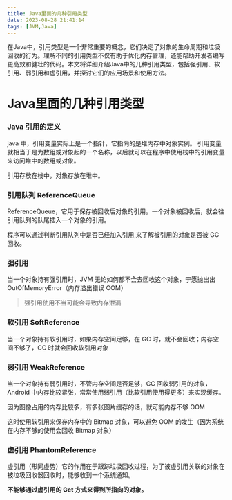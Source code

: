 ```yaml
---
title: Java里面的几种引用类型
date: 2023-08-28 21:41:14
tags: [JVM,Java]
---
```

在Java中，引用类型是一个非常重要的概念，它们决定了对象的生命周期和垃圾回收的行为。理解不同的引用类型不仅有助于优化内存管理，还能帮助开发者编写更高效和健壮的代码。本文将详细介绍Java中的几种引用类型，包括强引用、软引用、弱引用和虚引用，并探讨它们的应用场景和使用方法。

<!-- more -->

# Java里面的几种引用类型

### Java 引用的定义

java 中，引用变量实际上是一个指针，它指向的是堆内存中对象实例。 引用变量就相当于是为数组或对象起的一个名称，以后就可以在程序中使用栈中的引用变量来访问堆中的数组或对象。

引用存放在栈中，对象存放在堆中。

### 引用队列 ReferenceQueue

ReferenceQueue，它用于保存被回收后对象的引用。一个对象被回收后，就会往引用队列的队尾插入一个对象的引用。

程序可以通过判断引用队列中是否已经加入引用,来了解被引用的对象是否被 GC 回收。

### 强引用

当一个对象持有强引用时，JVM 无论如何都不会去回收这个对象，宁愿抛出出 OutOfMemoryError（内存溢出错误 OOM）

> 强引用使用不当可能会导致内存泄漏


### 软引用 SoftReference

当一个对象持有软引用时，如果内存空间足够，在 GC 时，就不会回收；内存空间不够了，GC 时就会回收软引用对象

### 弱引用 WeakReference

当一个对象持有弱引用时，不管内存空间是否足够，GC 回收弱引用的对象，Android 中内存比较紧张，常常使用弱引用（比软引用使用得更多）来实现缓存。

因为图像占用的内存比较多，有多张图片缓存的话，就可能内存不够 OOM

这时使用软引用来保存内存中的 Bitmap 对象，可以避免 OOM 的发生（因为系统在内存不够的使用会回收 Bitmap 对象）

### 虚引用 PhantomReference

虚引用（形同虚势）它的作用在于跟踪垃圾回收过程，为了被虚引用关联的对象在被垃圾回收器回收时，能够收到一个系统通知。

**不能够通过虚引用的 Get 方式来得到所指向的对象。**
